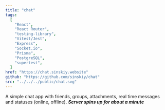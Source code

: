 ```yaml
---
title: "chat"
tags:
  [
    "React",
    "React Router",
    "testing-library",
    "Vitest/Jest",
    "Express",
    "Socket.io",
    "Prisma",
    "PostgreSQL",
    "supertest",
  ]
href: "https://chat.sinskiy.website"
github: "https://github.com/sinskiy/chat"
src: "../../../public/chat.svg"
---
```


A simple chat app with friends, groups, attachments, real time messages and statuses (online, offline). **_Server spins up for about a minute_**
